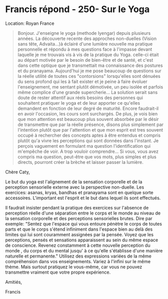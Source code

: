 # Francis répond - 250- Sur le Yoga

Location: Royan France

>Bonjour. J'enseigne le yoga (methode Iyengar) depuis plusieurs années. La découverte recente des approches non-duelles (Vision sans tête, Advaita...)à éclairé d'une lumière nouvelle ma pratique personnelle et répondu à mes questions face à l'impasse devant laquelle je me trouvais vis à vis de la pratique du Yoga. celle-ci était au départ motivée par le besoin de bien-être et de santé, et c'est dans cette optique que je transmettait ma connaissance des postures et du pranayama. Aujourd'hui je me pose beaucoup de questions sur la réelle utilité de toutes ces "contorsions" lorsqu'elles sont dénuées du sens profond qui les à fait exister et je peine à faire évoluer l'enseignement, me sentant plutôt démotivée, un peu isolée et parfois même complice d'une grande supercherie... La solution serait sans doute de rester attentif aux réels besoins des personnes qui souhaitent pratiquer le yoga et de leur apporter ce qu'elles demandent en fonction de leur degré de maturité. Encore faudrait-il en avoir l'occasion, les cours sont surchargés. De plus, je vois bien que mon attention est beaucoup plus souvent absorbée par le désir de transmettre que par la réelle présence, disons plus simplement par l'intention plutôt que par l'attention et que mon esprit est tres souvent occupé à rechercher des concepts aptes à être entendus et compris plutôt qu'a vivre les perceptions qui sont données dans l'instant. Je perçois vaguement en formulant ma question l'identification qui m'empêche de voir. A trop vouloir comprendre... Si vous, vous avez compris ma question, peut-être que vos mots, plus simples et plus directs, pourront créer la brèche et laisser passer la lumière.

Chère Caty,

Le but du yoga est l'alignement de la sensation corporelle et de la perception sensorielle externe avec la perspective non-duelle. Les exercices: asanas, kryas, bandhas et pranayama sont en quelque sorte accessoires. L'important est l'esprit et le but dans lequel ils sont effectués.

Il faudrait insister pendant la pratique des exercices sur l'absence de perception réelle d'une séparation entre le corps et le monde au niveau de la sensation corporelle et des perceptions sensorielles brutes. Dire par exemple: "Sentez que l'espace qui vous entoure pénètre le corps de toutes parts et que le corps s'étend infiniment dans l'espace bien au delà des limites qui lui sont couramment assignées par la pensée. Voyez que les perceptions, pensés et sensations apparaissent au sein du même espace de conscience. Revenez constamment à cette nouvelle perception du monde , du corps et du mental jusqu' à ce qu'elle s'établisse d'une manière naturelle et permanente." Utilisez des expressions variées de la même compréhension dans vos enseignements. Variez à l'infini sur le même thème. Mais surtout pratiquez le vous-même, car vous ne pouvez transmettre vraiment que votre propre expérience.

Amitiés,

Francis